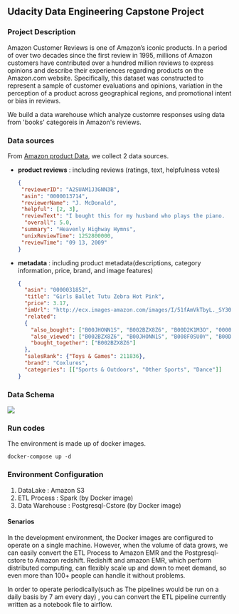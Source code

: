 ## Udacity Data Engineering Capstone Project

### Project Description

Amazon Customer Reviews is one of Amazon’s iconic products. In a period of over two decades since the first review in 1995, millions of Amazon customers have contributed over a hundred million reviews to express opinions and describe their experiences regarding products on the Amazon.com website. Specifically, this dataset was constructed to represent a sample of customer evaluations and opinions, variation in the perception of a product across geographical regions, and promotional intent or bias in reviews.

We build a data warehouse which analyze customre responses using data from 'books' categoreis in Amazon's reviews.

### Data sources

From [Amazon product Data](http://jmcauley.ucsd.edu/data/amazon/), we collect 2 data sources.

* **product reviews** : including reviews (ratings, text, helpfulness votes)

    ````json
    {
     "reviewerID": "A2SUAM1J3GNN3B",
     "asin": "0000013714",
     "reviewerName": "J. McDonald",
     "helpful": [2, 3],
     "reviewText": "I bought this for my husband who plays the piano.  He is having a wonderful time playing these old hymns.  The music  is at times hard to read because we think the book was published for singing from more than playing from.  Great purchase though!",
      "overall": 5.0,
     "summary": "Heavenly Highway Hymns",
     "unixReviewTime": 1252800000,
     "reviewTime": "09 13, 2009"
   }
   ````

* **metadata** : including product metadata(descriptions, category information, price, brand, and image features)

    ````json
    {
      "asin": "0000031852",
      "title": "Girls Ballet Tutu Zebra Hot Pink",
      "price": 3.17,
      "imUrl": "http://ecx.images-amazon.com/images/I/51fAmVkTbyL._SY300_.jpg",
      "related":
      {
        "also_bought": ["B00JHONN1S", "B002BZX8Z6", "B00D2K1M3O", "0000031909", "B00613WDTQ", "B00D0WDS9A", "B00D0GCI8S", "0000031895", "B003AVKOP2", "B003AVEU6G", "B003IEDM9Q", "B002R0FA24", "B00D23MC6W", "B00D2K0PA0", "B00538F5OK", "B00CEV86I6", "B002R0FABA", "B00D10CLVW", "B003AVNY6I", "B002GZGI4E", "B001T9NUFS", "B002R0F7FE", "B00E1YRI4C", "B008UBQZKU", "B00D103F8U", "B007R2RM8W"],
        "also_viewed": ["B002BZX8Z6", "B00JHONN1S", "B008F0SU0Y", "B00D23MC6W", "B00AFDOPDA", "B00E1YRI4C", "B002GZGI4E", "B003AVKOP2", "B00D9C1WBM", "B00CEV8366", "B00CEUX0D8", "B0079ME3KU", "B00CEUWY8K", "B004FOEEHC", "0000031895", "B00BC4GY9Y", "B003XRKA7A", "B00K18LKX2", "B00EM7KAG6", "B00AMQ17JA", "B00D9C32NI", "B002C3Y6WG", "B00JLL4L5Y", "B003AVNY6I", "B008UBQZKU", "B00D0WDS9A", "B00613WDTQ", "B00538F5OK", "B005C4Y4F6", "B004LHZ1NY", "B00CPHX76U", "B00CEUWUZC", "B00IJVASUE", "B00GOR07RE", "B00J2GTM0W", "B00JHNSNSM", "B003IEDM9Q", "B00CYBU84G", "B008VV8NSQ", "B00CYBULSO", "B00I2UHSZA", "B005F50FXC", "B007LCQI3S", "B00DP68AVW", "B009RXWNSI", "B003AVEU6G", "B00HSOJB9M", "B00EHAGZNA", "B0046W9T8C", "B00E79VW6Q", "B00D10CLVW", "B00B0AVO54", "B00E95LC8Q", "B00GOR92SO", "B007ZN5Y56", "B00AL2569W", "B00B608000", "B008F0SMUC", "B00BFXLZ8M"],
        "bought_together": ["B002BZX8Z6"]
      },
      "salesRank": {"Toys & Games": 211836},
      "brand": "Coxlures",
      "categories": [["Sports & Outdoors", "Other Sports", "Dance"]]
    }
    ````
### Data Schema

![](https://imgur.com/ivCE1lk.png)


### Run codes

The environment is made up of docker images.

````shell
docker-compose up -d
````


### Environment Configuration

  1. DataLake : Amazon S3 
  2. ETL Process : Spark (by Docker image)
  3. Data Warehouse : Postgresql-Cstore (by Docker image)

#### Senarios

  In the development environment, the Docker images are configured to operate on a single machine. However, when the volume of data grows, we can easily convert the ETL Process to Amazon EMR and the Postgresql-cstore to Amazon redshift. Redishift and amazon EMR, which perform distributed computing, can flexibly scale up and down to meet demand, so even more than 100+ people can handle it without problems.

In order to operate periodically(such as The pipelines would be run on a daily basis by 7 am every day) , you can convert the ETL pipeline currently written as a notebook file to airflow. 


